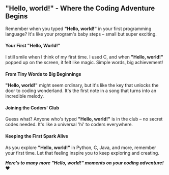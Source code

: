## "Hello, world!" - Where the Coding Adventure Begins

Remember when you typed **"Hello, world!"** in your first programming language? It's like your program's baby steps – small but super exciting.

#### Your First "Hello, World!"

I still smile when I think of my first time. I used C, and when **"Hello, world!"** popped up on the screen, it felt like magic. Simple words, big achievement!

#### From Tiny Words to Big Beginnings

**"Hello, world!"** might seem ordinary, but it's like the key that unlocks the door to coding wonderland. It's the first note in a song that turns into an incredible melody.

#### Joining the Coders' Club

Guess what? Anyone who's typed **"Hello, world!"** is in the club – no secret codes needed. It's like a universal 'hi' to coders everywhere.

#### Keeping the First Spark Alive

As you explore **"Hello, world!"** in Python, C, Java, and more, remember your first time. Let that feeling inspire you to keep exploring and creating.

_**Here's to many more "Hello, world!" moments on your coding adventure!**_ ❤️
